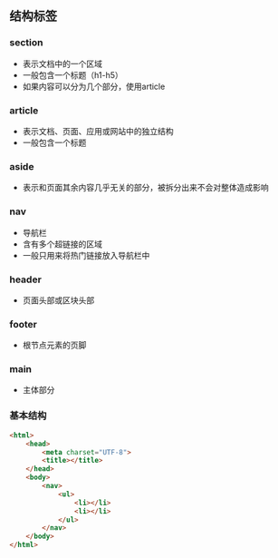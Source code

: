 ## 结构标签

### section

* 表示文档中的一个区域
* 一般包含一个标题（h1-h5）
* 如果内容可以分为几个部分，使用article

### article

* 表示文档、页面、应用或网站中的独立结构
* 一般包含一个标题

### aside

* 表示和页面其余内容几乎无关的部分，被拆分出来不会对整体造成影响

### nav

* 导航栏
* 含有多个超链接的区域
* 一般只用来将热门链接放入导航栏中

### header

* 页面头部或区块头部

### footer

* 根节点元素的页脚

### main

* 主体部分



### 基本结构

```markdown
<html>
    <head>
        <meta charset="UTF-8">
        <title></title>
    </head>
    <body>
        <nav>
            <ul>
                <li></li>
                <li></li>
            </ul>
        </nav>
    </body>
</html>
```



